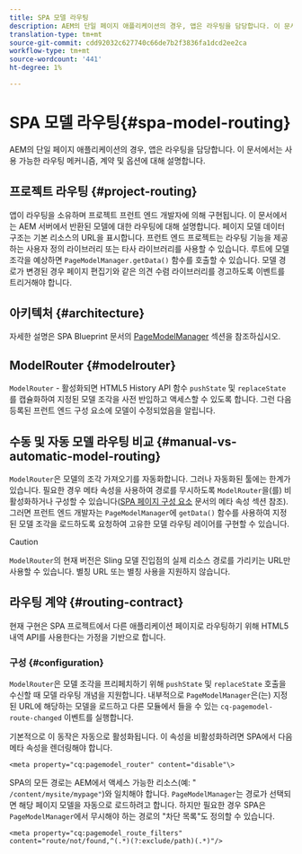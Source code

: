 ```yaml
---
title: SPA 모델 라우팅
description: AEM의 단일 페이지 애플리케이션의 경우, 앱은 라우팅을 담당합니다. 이 문서에서는 사용 가능한 라우팅 메커니즘, 계약 및 옵션에 대해 설명합니다.
translation-type: tm+mt
source-git-commit: cdd92032c627740c66de7b2f3836fa1dcd2ee2ca
workflow-type: tm+mt
source-wordcount: '441'
ht-degree: 1%

---
```



# SPA 모델 라우팅{#spa-model-routing}

AEM의 단일 페이지 애플리케이션의 경우, 앱은 라우팅을 담당합니다. 이 문서에서는 사용 가능한 라우팅 메커니즘, 계약 및 옵션에 대해 설명합니다.

## 프로젝트 라우팅 {#project-routing}

앱이 라우팅을 소유하며 프로젝트 프런트 엔드 개발자에 의해 구현됩니다. 이 문서에서는 AEM 서버에서 반환된 모델에 대한 라우팅에 대해 설명합니다. 페이지 모델 데이터 구조는 기본 리소스의 URL을 표시합니다. 프런트 엔드 프로젝트는 라우팅 기능을 제공하는 사용자 정의 라이브러리 또는 타사 라이브러리를 사용할 수 있습니다. 루트에 모델 조각을 예상하면 `PageModelManager.getData()` 함수를 호출할 수 있습니다. 모델 경로가 변경된 경우 페이지 편집기와 같은 의견 수렴 라이브러리를 경고하도록 이벤트를 트리거해야 합니다.

## 아키텍처 {#architecture}

자세한 설명은 SPA Blueprint 문서의 [PageModelManager](blueprint.md#pagemodelmanager) 섹션을 참조하십시오.

## ModelRouter {#modelrouter}

`ModelRouter` - 활성화되면 HTML5 History API 함수 `pushState` 및 `replaceState`를 캡슐화하여 지정된 모델 조각을 사전 반입하고 액세스할 수 있도록 합니다. 그런 다음 등록된 프런트 엔드 구성 요소에 모델이 수정되었음을 알립니다.

## 수동 및 자동 모델 라우팅 비교 {#manual-vs-automatic-model-routing}

`ModelRouter`은 모델의 조각 가져오기를 자동화합니다. 그러나 자동화된 툴에는 한계가 있습니다. 필요한 경우 메타 속성을 사용하여 경로를 무시하도록 `ModelRouter`을(를) 비활성화하거나 구성할 수 있습니다([SPA 페이지 구성 요소](page-component.md) 문서의 메타 속성 섹션 참조). 그러면 프런트 엔드 개발자는 `PageModelManager`에 `getData()` 함수를 사용하여 지정된 모델 조각을 로드하도록 요청하여 고유한 모델 라우팅 레이어를 구현할 수 있습니다.

>[!CAUTION]
>
>`ModelRouter`의 현재 버전은 Sling 모델 진입점의 실제 리소스 경로를 가리키는 URL만 사용할 수 있습니다. 별칭 URL 또는 별칭 사용을 지원하지 않습니다.

## 라우팅 계약 {#routing-contract}

현재 구현은 SPA 프로젝트에서 다른 애플리케이션 페이지로 라우팅하기 위해 HTML5 내역 API를 사용한다는 가정을 기반으로 합니다.

### 구성 {#configuration}

`ModelRouter`은 모델 조각을 프리페치하기 위해 `pushState` 및 `replaceState` 호출을 수신할 때 모델 라우팅 개념을 지원합니다. 내부적으로 `PageModelManager`은(는) 지정된 URL에 해당하는 모델을 로드하고 다른 모듈에서 들을 수 있는 `cq-pagemodel-route-changed` 이벤트를 실행합니다.

기본적으로 이 동작은 자동으로 활성화됩니다. 이 속성을 비활성화하려면 SPA에서 다음 메타 속성을 렌더링해야 합니다.

```
<meta property="cq:pagemodel_router" content="disable"\>
```

SPA의 모든 경로는 AEM에서 액세스 가능한 리소스(예: &quot; `/content/mysite/mypage"`)와 일치해야 합니다. `PageModelManager`는 경로가 선택되면 해당 페이지 모델을 자동으로 로드하려고 합니다. 하지만 필요한 경우 SPA은 `PageModelManager`에서 무시해야 하는 경로의 &quot;차단 목록&quot;도 정의할 수 있습니다.

```
<meta property="cq:pagemodel_route_filters" content="route/not/found,^(.*)(?:exclude/path)(.*)"/>
```
